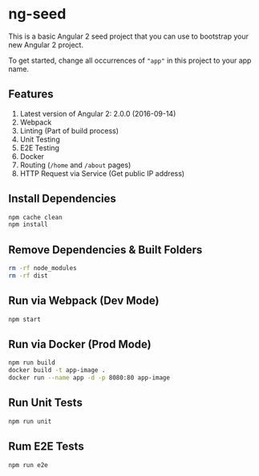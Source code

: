 # ng-seed

This is a basic Angular 2 seed project that you can use to bootstrap your new Angular 2 project.

To get started, change all occurrences of `"app"` in this project to your app name.

## Features

1. Latest version of Angular 2: 2.0.0 (2016-09-14)
2. Webpack
3. Linting (Part of build process)
4. Unit Testing
5. E2E Testing
6. Docker
7. Routing (`/home` and `/about` pages)
8. HTTP Request via Service (Get public IP address)

## Install Dependencies

```bash
npm cache clean
npm install
```

## Remove Dependencies & Built Folders

```bash
rm -rf node_modules
rm -rf dist
```

## Run via Webpack (Dev Mode)

```bash
npm start
```

## Run via Docker (Prod Mode)

```bash
npm run build
docker build -t app-image .
docker run --name app -d -p 8080:80 app-image
```

## Run Unit Tests

```bash
npm run unit
```

## Rum E2E Tests

```bash
npm run e2e
```
